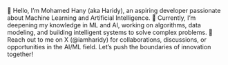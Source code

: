 🤖 Hello, I’m Mohamed Hany (aka Haridy), an aspiring developer passionate about Machine Learning and Artificial Intelligence.
🧠 Currently, I’m deepening my knowledge in ML and AI, working on algorithms, data modeling, and building intelligent systems to solve complex problems.
📩 Reach out to me on X (@iamharidy) for collaborations, discussions, or opportunities in the AI/ML field. Let’s push the boundaries of innovation together!
